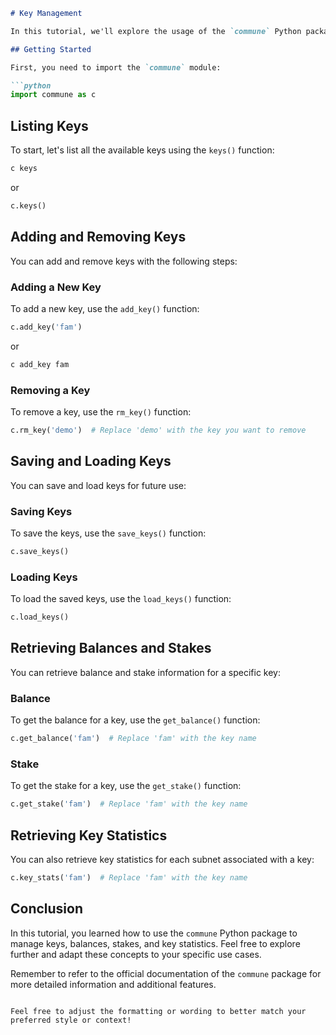 ```markdown
# Key Management

In this tutorial, we'll explore the usage of the `commune` Python package for managing keys, balances, stakes, and key statistics.

## Getting Started

First, you need to import the `commune` module:

```python
import commune as c
```

## Listing Keys

To start, let's list all the available keys using the `keys()` function:


```bash
c keys
```
or
```python
c.keys()
```

## Adding and Removing Keys

You can add and remove keys with the following steps:

### Adding a New Key

To add a new key, use the `add_key()` function:

```python
c.add_key('fam')
```

or 
    
```bash
c add_key fam
```

### Removing a Key

To remove a key, use the `rm_key()` function:

```python
c.rm_key('demo')  # Replace 'demo' with the key you want to remove
```

## Saving and Loading Keys

You can save and load keys for future use:

### Saving Keys

To save the keys, use the `save_keys()` function:

```python
c.save_keys()
```

### Loading Keys

To load the saved keys, use the `load_keys()` function:

```python
c.load_keys()
```

## Retrieving Balances and Stakes

You can retrieve balance and stake information for a specific key:

### Balance

To get the balance for a key, use the `get_balance()` function:

```python
c.get_balance('fam')  # Replace 'fam' with the key name
```

### Stake

To get the stake for a key, use the `get_stake()` function:

```python
c.get_stake('fam')  # Replace 'fam' with the key name
```

## Retrieving Key Statistics

You can also retrieve key statistics for each subnet associated with a key:

```python
c.key_stats('fam')  # Replace 'fam' with the key name
```

## Conclusion

In this tutorial, you learned how to use the `commune` Python package to manage keys, balances, stakes, and key statistics. Feel free to explore further and adapt these concepts to your specific use cases.

Remember to refer to the official documentation of the `commune` package for more detailed information and additional features.
```

Feel free to adjust the formatting or wording to better match your preferred style or context!